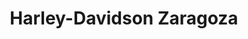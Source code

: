 ---
title: "Harley-Davidson Zaragoza"
url: /zaragoza/harley-davidson-zaragoza/
shop: motocicleta
---